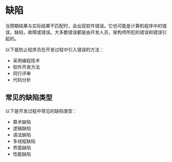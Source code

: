 # 缺陷

当预期结果与实际结果不匹配时，会出现软件错误。它也可能是计算机程序中的错误，缺陷，故障或错误。大多数错误都是由开发人员，架构师所犯的错误和错误引起的。

以下是防止程序员在开发过程中引入错误的方法：

* 采用编程技术
* 软件开发方法
* 同行评审
* 代码分析

## 常见的缺陷类型

以下是开发过程中常见的缺陷类型：

* 算术缺陷
* 逻辑缺陷
* 语法缺陷
* 多线程缺陷
* 界面缺陷
* 性能缺陷
